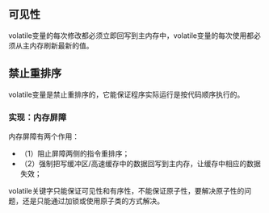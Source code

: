 ## 可见性
volatile变量的每次修改都必须立即回写到主内存中，volatile变量的每次使用都必须从主内存刷新最新的值。
## 禁止重排序
volatile变量是禁止重排序的，它能保证程序实际运行是按代码顺序执行的。


### 实现：内存屏障

内存屏障有两个作用：
- （1）阻止屏障两侧的指令重排序；
- （2）强制把写缓冲区/高速缓存中的数据回写到主内存，让缓存中相应的数据失效；


volatile关键字只能保证可见性和有序性，不能保证原子性，要解决原子性的问题，还是只能通过加锁或使用原子类的方式解决。

